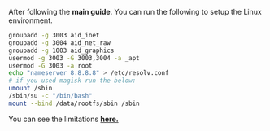 After following the **main guide**. You can run the following to setup the Linux environment.
```sh
groupadd -g 3003 aid_inet
groupadd -g 3004 aid_net_raw
groupadd -g 1003 aid_graphics
usermod -g 3003 -G 3003,3004 -a _apt
usermod -G 3003 -a root
echo "nameserver 8.8.8.8" > /etc/resolv.conf
# if you used magisk run the below:
umount /sbin
/sbin/su -c "/bin/bash"
mount --bind /data/rootfs/sbin /sbin

```
You can see the limitations **[here.](https://github.com/notfound8852/native-glibc-android-/tree/main/Linux-on-Android/more/Limitations.md)**
